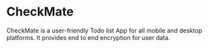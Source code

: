 # CheckMate

CheckMate is a user-friendly Todo list App for all mobile and desktop platforms. It provides end to end encryption for user data.
